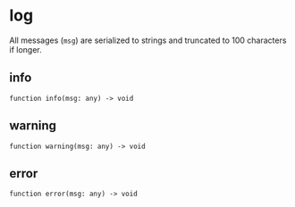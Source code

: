# log

<div class="warning">
All messages (<code>msg</code>) are serialized to strings and truncated to 100 characters if longer.
</div>

## info

```wdl
function info(msg: any) -> void
```

## warning

```wdl
function warning(msg: any) -> void
```

## error

```wdl
function error(msg: any) -> void
```
